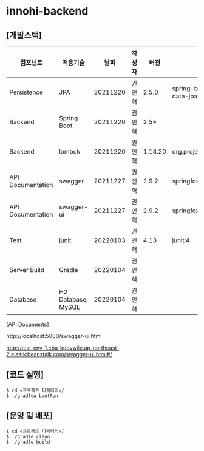 # innohi-backend

## [개발스택]

|컴포넌트|적용기술|날짜|작성자|버전|비고|
|---|---|------|---|---|-----|
Persistence|JPA|20211220|권인혁|2.5.0|spring-boot-starter-data-jpa|
Backend|Spring Boot|20211220|권인혁|2.5+||
Backend|lombok|20211220|권인혁|1.18.20|org.projectlombok:lombok|
API Documentation|swagger|20211227|권인혁|2.9.2|springfox-swagger2|
API Documentation|swagger-ui|20211227|권인혁|2.9.2|springfox-swagger-ui|
Test|junit|20220103|권인혁|4.13|junit:4|
Server Build|Gradle|20220104|권인혁|||
Database|H2 Database, MySQL|20220104|권인혁|||

[API Documents]

http://localhost:5000/swagger-ui.html

http://test-env-1.eba-kpdvwiie.ap-northeast-2.elasticbeanstalk.com/swagger-ui.html#/

## [코드 실행]

```
$ cd <프로젝트 디렉터리>/
$ ./gradlew bootRun
```

## [운영 및 배포]

```
$ cd <프로젝트 디렉터리>/
$ ./gradle clean
$ ./gradle build
```
